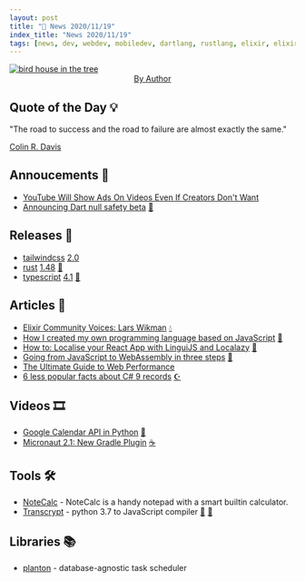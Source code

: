 ```yaml
---
layout: post
title: "📜 News 2020/11/19"
index_title: "News 2020/11/19"
tags: [news, dev, webdev, mobiledev, dartlang, rustlang, elixir, elixirlang, typescript, javascript, java, python, csharp, dotnet]
---
```


<a href="https://daily-tech-news.github.io/2020/11/19/news.html">
  <img src="https://user-images.githubusercontent.com/430272/99756406-d8441400-2acb-11eb-8bc3-e5f2ba1fd7b8.jpg"
     alt="bird house in the tree"
     class="image">
</a>

<div style="text-align:center">
   <a href="">By Author</a>
</div>

## Quote of the Day 💡

"The road to success and the road to failure are almost exactly the same."

[Colin R. Davis](https://en.wikipedia.org/wiki/Colin_Davis)

## Annoucements 🥁

- [YouTube Will Show Ads On Videos Even If Creators Don't Want](https://www.forbes.com/sites/johnkoetsier/2020/11/18/youtube-will-now-show-ads-on-all-videos-even-if-creators-dont-want-them/?sh=493e1f5f4913)
- [Announcing Dart null safety beta](https://medium.com/dartlang/announcing-dart-null-safety-beta-87610fee6730) [🎯](https://dart.dev "#dartlang")

## Releases 🥳

- [tailwindcss](https://tailwindcss.com/) [2.0](https://blog.tailwindcss.com/tailwindcss-v2)
- [rust](https://www.rust-lang.org) [1.48](https://blog.rust-lang.org/2020/11/19/Rust-1.48.html) [🦀](https://www.rust-lang.org "#rust")
- [typescript](https://www.typescriptlang.org) [4.1](https://devblogs.microsoft.com/typescript/announcing-typescript-4-1/) [🔷](https://www.typescriptlang.org "#typescript")

## Articles 📜

- [Elixir Community Voices: Lars Wikman](https://preslav.me/2020/11/19/elixir-community-voices-lars-wikman/) [💧](https://elixir-lang.org "#elixirlang")
- [How I created my own programming language based on JavaScript](https://dev.to/sergeyshpadyrev/why-i-wrote-my-own-programming-language-based-on-javascript-435g) [🔶](https://developer.mozilla.org/en-US/docs/Web/JavaScript "#javascript")
- [How to: Localise your React App with LinguiJS and Localazy](https://localazy.com/blog/how-to-localise-your-react-app-with-linguijs-and-localazy) [🔶](https://developer.mozilla.org/en-US/docs/Web/JavaScript "#javascript")
- [Going from JavaScript to WebAssembly in three steps](https://engineering.q42.nl/webassembly/) [🔶](https://developer.mozilla.org/en-US/docs/Web/JavaScript "#javascript")
- [The Ultimate Guide to Web Performance](https://dev.to/ender_minyard/the-ultimate-guide-to-web-performance-ci4)
- [6 less popular facts about C# 9 records](https://tooslowexception.com/6-less-popular-facts-about-c-9-records/) [☪️ ](https://docs.microsoft.com/en-us/dotnet/csharp "#csharp #dotnet")

## Videos 🎞

- [Google Calendar API in Python](https://www.youtube.com/watch?v=1JkKtGFnua8) [🐍](https://www.python.org "#python")
- [Micronaut 2.1: New Gradle Plugin](https://www.youtube.com/watch?v=4QnuVlEDprs) [☕️](https://www.java.com "#java")

## Tools 🛠

- [NoteCalc](https://bbodi.github.io/notecalc3/) - NoteCalc is a handy notepad with a smart builtin calculator.
- [Transcrypt](https://github.com/QQuick/Transcrypt) - python 3.7 to JavaScript compiler [🐍](https://www.python.org "#python") [🔶](https://developer.mozilla.org/en-US/docs/Web/JavaScript "#javascript")

## Libraries 📚

- [planton](https://github.com/gajus/planton) - database-agnostic task scheduler



